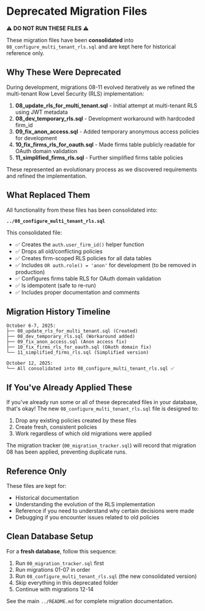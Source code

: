 # Deprecated Migration Files

⚠️ **DO NOT RUN THESE FILES** ⚠️

These migration files have been **consolidated** into `08_configure_multi_tenant_rls.sql` and are kept here for historical reference only.

## Why These Were Deprecated

During development, migrations 08-11 evolved iteratively as we refined the multi-tenant Row Level Security (RLS) implementation:

1. **08_update_rls_for_multi_tenant.sql** - Initial attempt at multi-tenant RLS using JWT metadata
2. **08_dev_temporary_rls.sql** - Development workaround with hardcoded firm_id
3. **09_fix_anon_access.sql** - Added temporary anonymous access policies for development
4. **10_fix_firms_rls_for_oauth.sql** - Made firms table publicly readable for OAuth domain validation
5. **11_simplified_firms_rls.sql** - Further simplified firms table policies

These represented an evolutionary process as we discovered requirements and refined the implementation.

## What Replaced Them

All functionality from these files has been consolidated into:

**`../08_configure_multi_tenant_rls.sql`**

This consolidated file:
- ✅ Creates the `auth.user_firm_id()` helper function
- ✅ Drops all old/conflicting policies
- ✅ Creates firm-scoped RLS policies for all data tables
- ✅ Includes `OR auth.role() = 'anon'` for development (to be removed in production)
- ✅ Configures firms table RLS for OAuth domain validation
- ✅ Is idempotent (safe to re-run)
- ✅ Includes proper documentation and comments

## Migration History Timeline

```
October 6-7, 2025:
├── 08_update_rls_for_multi_tenant.sql (Created)
├── 08_dev_temporary_rls.sql (Workaround added)
├── 09_fix_anon_access.sql (Anon access fix)
├── 10_fix_firms_rls_for_oauth.sql (OAuth domain fix)
└── 11_simplified_firms_rls.sql (Simplified version)

October 12, 2025:
└── All consolidated into 08_configure_multi_tenant_rls.sql ✅
```

## If You've Already Applied These

If you've already run some or all of these deprecated files in your database, that's okay! The new `08_configure_multi_tenant_rls.sql` file is designed to:

1. Drop any existing policies created by these files
2. Create fresh, consistent policies
3. Work regardless of which old migrations were applied

The migration tracker (`00_migration_tracker.sql`) will record that migration 08 has been applied, preventing duplicate runs.

## Reference Only

These files are kept for:
- Historical documentation
- Understanding the evolution of the RLS implementation
- Reference if you need to understand why certain decisions were made
- Debugging if you encounter issues related to old policies

## Clean Database Setup

For a **fresh database**, follow this sequence:

1. Run `00_migration_tracker.sql` first
2. Run migrations 01-07 in order
3. Run `08_configure_multi_tenant_rls.sql` (the new consolidated version)
4. Skip everything in this deprecated folder
5. Continue with migrations 12-14

See the main `../README.md` for complete migration documentation.
